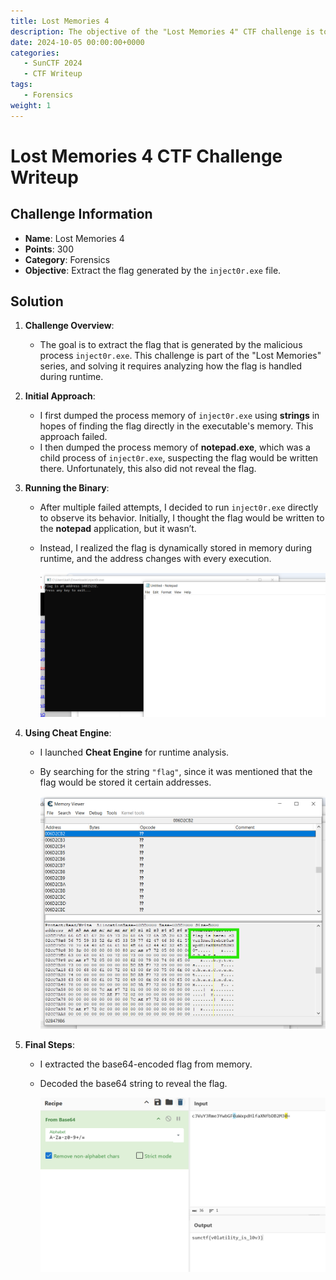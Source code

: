 ```yaml
---
title: Lost Memories 4
description: The objective of the "Lost Memories 4" CTF challenge is to extract the flag generated by the inject0r.exe file.
date: 2024-10-05 00:00:00+0000
categories:
   - SunCTF 2024
   - CTF Writeup
tags:
   - Forensics
weight: 1     
---
```

# Lost Memories 4 CTF Challenge Writeup

## Challenge Information
- **Name**: Lost Memories 4
- **Points**: 300
- **Category**: Forensics
- **Objective**: Extract the flag generated by the `inject0r.exe` file.

## Solution

1. **Challenge Overview**:
   - The goal is to extract the flag that is generated by the malicious process `inject0r.exe`. This challenge is part of the "Lost Memories" series, and solving it requires analyzing how the flag is handled during runtime.

2. **Initial Approach**:
   - I first dumped the process memory of `inject0r.exe` using **strings** in hopes of finding the flag directly in the executable's memory. This approach failed.
   - I then dumped the process memory of **notepad.exe**, which was a child process of `inject0r.exe`, suspecting the flag would be written there. Unfortunately, this also did not reveal the flag.

3. **Running the Binary**:
   - After multiple failed attempts, I decided to run `inject0r.exe` directly to observe its behavior. Initially, I thought the flag would be written to the **notepad** application, but it wasn’t.
   - Instead, I realized the flag is dynamically stored in memory during runtime, and the address changes with every execution.


      ![Flag not in notepad](<flag is not in notepad.png>)

4. **Using Cheat Engine**:
   - I launched **Cheat Engine** for runtime analysis.
   - By searching for the string `"flag"`, since it was mentioned that the flag would be stored it certain addresses.


      ![Flag](<encoded flag.png>)

5. **Final Steps**:
   - I extracted the base64-encoded flag from memory.
   - Decoded the base64 string to reveal the flag.


      ![Flag](flag.png)